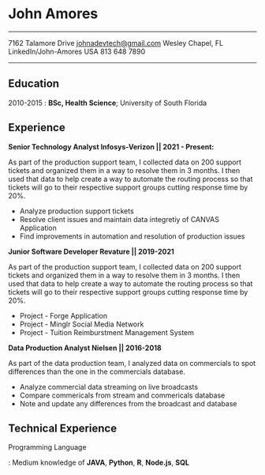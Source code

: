 John Amores
============

-------------------           ----------------------------
7162 Talamore Drive                 johnadevtech@gmail.com
Wesley Chapel, FL                     LinkedIn/John-Amores
USA                                           813 648 7890
-------------------            ----------------------------

Education
---------

2010-2015
:   **BSc, Health Science**; University of South Florida

Experience
----------

**Senior Technology Analyst          Infosys-Verizon || 2021 - Present:**

As part of the production support team, I collected data on 200 support tickets and organized them in a way to resolve them in 3 months. I then used that data to help create a way to automate the routing process so that tickets will go to their respective support groups cutting response time by 20%.

* Analyze production support tickets
* Resolve client issues and maintain data integretiy of CANVAS Application
* Find improvements in automation and resolution of production issues


**Junior Software Developer          Revature || 2019-2021**

As part of the production support team, I collected data on 200 support tickets and organized them in a way to resolve them in 3 months. I then used that data to help create a way to automate the routing process so that tickets will go to their respective support groups cutting response time by 20%.

* Project - Forge Application
* Project - Minglr Social Media Network
* Project - Tuition Reimburstment Management System

**Data Production Analyst            Nielsen || 2016-2018**

As part of the data production team, I analyzed data on commercials to spot differences than the one in the commercials database.

* Analyze commercial data streaming on live broadcasts
* Compare commericals from stream and commericals database
* Note and update any differences from the broadcast and database


Technical Experience
--------------------

Programming Language

:   Medium knowledge of **JAVA**, **Python**, **R**, **Node.js**, **SQL**

[ref]: https://github.com/JADEVO7
